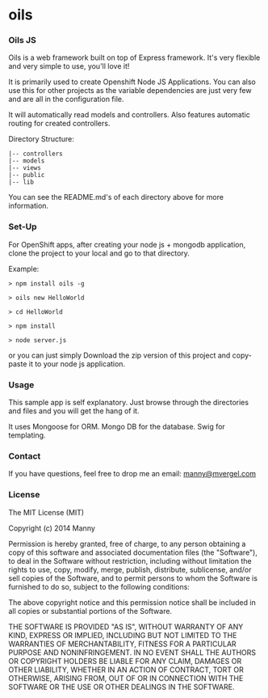 oils
======

### Oils JS

Oils is a web framework built on top of Express framework. It's very flexible and very simple to use, you'll love it! 

It is primarily used to create Openshift Node JS Applications. You can also use this for other projects as the variable dependencies are just very few and are all in the configuration file.

It will automatically read models and controllers. Also features automatic routing for created controllers.

Directory Structure:

    |-- controllers
    |-- models
    |-- views
    |-- public
    |-- lib

You can see the README.md's of each directory above for more information.

### Set-Up

For OpenShift apps, after creating your node js + mongodb application, clone the project to your local and go to that directory.

Example:

```
> npm install oils -g

> oils new HelloWorld

> cd HelloWorld

> npm install

> node server.js
```

or you can just simply Download the zip version of this project and copy-paste it to your node js application.

### Usage

This sample app is self explanatory. Just browse through the directories and files and you will get the hang of it.

It uses Mongoose for ORM. Mongo DB for the database. Swig for templating.

### Contact

If you have questions, feel free to drop me an email: manny@mvergel.com

### License

The MIT License (MIT)

Copyright (c) 2014 Manny

Permission is hereby granted, free of charge, to any person obtaining a copy of
this software and associated documentation files (the "Software"), to deal in
the Software without restriction, including without limitation the rights to
use, copy, modify, merge, publish, distribute, sublicense, and/or sell copies of
the Software, and to permit persons to whom the Software is furnished to do so,
subject to the following conditions:

The above copyright notice and this permission notice shall be included in all
copies or substantial portions of the Software.

THE SOFTWARE IS PROVIDED "AS IS", WITHOUT WARRANTY OF ANY KIND, EXPRESS OR
IMPLIED, INCLUDING BUT NOT LIMITED TO THE WARRANTIES OF MERCHANTABILITY, FITNESS
FOR A PARTICULAR PURPOSE AND NONINFRINGEMENT. IN NO EVENT SHALL THE AUTHORS OR
COPYRIGHT HOLDERS BE LIABLE FOR ANY CLAIM, DAMAGES OR OTHER LIABILITY, WHETHER
IN AN ACTION OF CONTRACT, TORT OR OTHERWISE, ARISING FROM, OUT OF OR IN
CONNECTION WITH THE SOFTWARE OR THE USE OR OTHER DEALINGS IN THE SOFTWARE.
